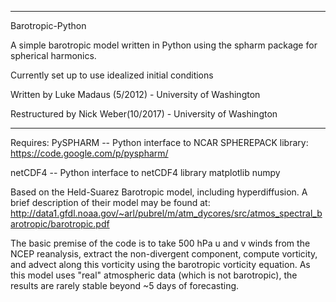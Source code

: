 -----------------------------------------------------------------
Barotropic-Python

A simple barotropic model written in Python using the 
spharm package for spherical harmonics.

Currently set up to use idealized initial conditions

Written by Luke Madaus (5/2012) - University of Washington

Restructured by Nick Weber(10/2017) - University of Washington

-----------------------------------------------------------------

Requires:
 PySPHARM -- Python interface to NCAR SPHEREPACK library:
	https://code.google.com/p/pyspharm/

 netCDF4 -- Python interface to netCDF4 library
 matplotlib
 numpy


Based on the Held-Suarez Barotropic model, including hyperdiffusion.
A brief description of their model may be found at:
http://data1.gfdl.noaa.gov/~arl/pubrel/m/atm_dycores/src/atmos_spectral_barotropic/barotropic.pdf

The basic premise of the code is to take 500 hPa u and v winds from the NCEP
reanalysis, extract the non-divergent component, compute vorticity, and
advect along this vorticity using the barotropic vorticity equation.  As this
model uses "real" atmospheric data (which is not barotropic), the results are
rarely stable beyond ~5 days of forecasting.

